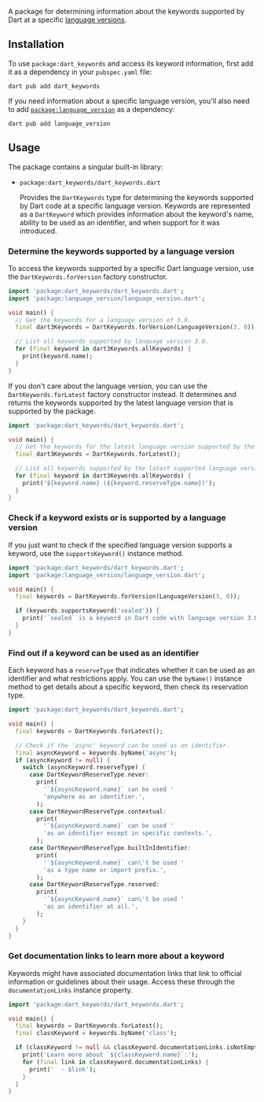 A package for determining information about the keywords supported by
Dart at a specific [language versions](https://dart.dev/to/language-version).

## Installation

To use `package:dart_keywords` and access its keyword information,
first add it as a dependency in your `pubspec.yaml` file:

```shell
dart pub add dart_keywords
```

If you need information about a specific language version,
you'll also need to add [`package:language_version`][] as a dependency:

```shell
dart pub add language_version
```

[`package:language_version`]: https://pub.dev/packages/language_version

## Usage

The package contains a singular built-in library:

- `package:dart_keywords/dart_keywords.dart`

  Provides the `DartKeywords` type for determining the keywords supported by
  Dart code at a specific language version.
  Keywords are represented as a `DartKeyword` which provides information
  about the keyword's name, ability to be used as an identifier,
  and when support for it was introduced.

### Determine the keywords supported by a language version

To access the keywords supported by a specific Dart language version,
use the `DartKeywords.forVersion` factory constructor.

```dart
import 'package:dart_keywords/dart_keywords.dart';
import 'package:language_version/language_version.dart';

void main() {
  // Get the keywords for a language version of 3.0.
  final dart3Keywords = DartKeywords.forVersion(LanguageVersion(3, 0));

  // List all keywords supported by language version 3.0.
  for (final keyword in dart3Keywords.allKeywords) {
    print(keyword.name);
  }
}
```

If you don't care about the language version,
you can use the `DartKeywords.forLatest` factory constructor instead.
It determines and returns the keywords supported by the
latest language version that is supported by the package.

```dart
import 'package:dart_keywords/dart_keywords.dart';

void main() {
  // Get the keywords for the latest language version supported by the package.
  final dart3Keywords = DartKeywords.forLatest();

  // List all keywords supported by the latest supported language version.
  for (final keyword in dart3Keywords.allKeywords) {
    print('${keyword.name} (${keyword.reserveType.name})');
  }
}
```

### Check if a keyword exists or is supported by a language version

If you just want to check if the specified language version supports a keyword,
use the `supportsKeyword()` instance method.

```dart
import 'package:dart_keywords/dart_keywords.dart';
import 'package:language_version/language_version.dart';

void main() {
  final keywords = DartKeywords.forVersion(LanguageVersion(3, 0));

  if (keywords.supportsKeyword('sealed')) {
    print('`sealed` is a keyword in Dart code with language version 3.0.');
  }
}
```

### Find out if a keyword can be used as an identifier

Each keyword has a `reserveType` that indicates whether it
can be used as an identifier and what restrictions apply.
You can use the `byName()` instance method to get details
about a specific keyword, then check its reservation type.

```dart
import 'package:dart_keywords/dart_keywords.dart';

void main() {
  final keywords = DartKeywords.forLatest();

  // Check if the 'async' keyword can be used as an identifier.
  final asyncKeyword = keywords.byName('async');
  if (asyncKeyword != null) {
    switch (asyncKeyword.reserveType) {
      case DartKeywordReserveType.never:
        print(
          '`${asyncKeyword.name}` can be used '
          'anywhere as an identifier.',
        );
      case DartKeywordReserveType.contextual:
        print(
          '`${asyncKeyword.name}` can be used '
          'as an identifier except in specific contexts.',
        );
      case DartKeywordReserveType.builtInIdentifier:
        print(
          '`${asyncKeyword.name}` can\'t be used '
          'as a type name or import prefix.',
        );
      case DartKeywordReserveType.reserved:
        print(
          '`${asyncKeyword.name}` can\'t be used '
          'as an identifier at all.',
        );
    }
  }
}
```

### Get documentation links to learn more about a keyword

Keywords might have associated documentation links that link to
official information or guidelines about their usage.
Access these through the `documentationLinks` instance property.

```dart
import 'package:dart_keywords/dart_keywords.dart';

void main() {
  final keywords = DartKeywords.forLatest();
  final classKeyword = keywords.byName('class');

  if (classKeyword != null && classKeyword.documentationLinks.isNotEmpty) {
    print('Learn more about `${classKeyword.name}`:');
    for (final link in classKeyword.documentationLinks) {
      print('  - $link');
    }
  }
}
```
